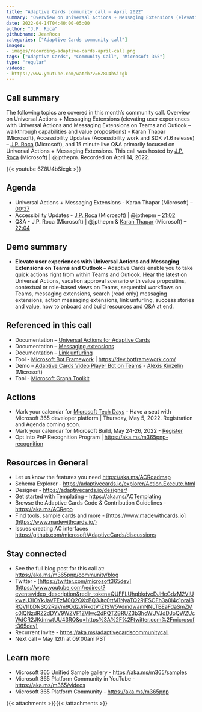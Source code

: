 ```yaml
---
title: "Adaptive Cards community call – April 2022"
summary: "Overview on Universal Actions + Messaging Extensions (elevating user experiences with Universal Actions and Messaging Extensions on Teams and Outlook – walkthrough capabilities and value propositions).  Accessibility work and SDK v1.6 release, Q&A focused on Overview topic."
date: 2022-04-14T04:40:00-05:00
author: "J.P. Roca"
githubname: JeanRoca
categories: ["Adaptive Cards community call"]
images:
- images/recording-adaptive-cards-april-call.png
tags: ["Adaptive Cards", "Community Call", "Microsoft 365"]
type: "regular"
videos:
- https://www.youtube.com/watch?v=6Z8U4bSicgk
---
```


## Call summary

The following topics are covered in this month’s community call. Overview on
Universal Actions + Messaging Extensions (elevating user experiences with
Universal Actions and Messaging Extensions on Teams and Outlook – walkthrough
capabilities and value propositions) - Karan Thapar (Microsoft), Accessibility
Updates (Accessibility work and SDK v1.6 release) – [J.P.
Roca](http://twitter.com/jpthepm) (Microsoft), and 15 minute live Q&A primarily
focused on Universal Actions + Messaging Extensions. This call was hosted by
[J.P. Roca](http://twitter.com/jpthepm) (Microsoft) \| @jpthepm. Recorded on
April 14, 2022.

{{< youtube 6Z8U4bSicgk >}}

## Agenda

* Universal Actions + Messaging Extensions - Karan Thapar (Microsoft) –
    [00:37](https://youtu.be/6Z8U4bSicgk?t=37)
* Accessibility Updates - [J.P. Roca](http://twitter.com/jpthepm) (Microsoft)
    \| @jpthepm – [21:02](https://youtu.be/6Z8U4bSicgk?t=1262)
* Q&A - J.P. Roca (Microsoft) \| @jpthepm & [Karan
    Thapar](https://www.linkedin.com/in/karanthapar91/) (Microsoft)
    –[22:04](https://youtu.be/6Z8U4bSicgk?t=1324)

## Demo summary

*  **Elevate user experiences with Universal Actions and Messaging Extensions on
Teams and Outlook** – Adaptive Cards enable you to take quick actions right from
within Teams and Outlook. Hear the latest on Universal Actions, vacation
approval scenario with value propositins, contextual or role-based views on
Teams, sequential workflows on Teams, messaging extensions, search (read only)
messaging extensions, action messaging extensions, link unfurling, success
stories and value, how to onboard and build resources and Q&A at end.

## Referenced in this call

* Documentation – [Universal Actions for Adaptive
    Cards](https://learn.microsoft.com/microsoftteams/platform/task-modules-and-cards/cards/universal-actions-for-adaptive-cards/overview?tabs=mobile)
* Documentation – [Messaging
    extensions](https://learn.microsoft.com/microsoftteams/platform/messaging-extensions/what-are-messaging-extensions)
* Documentation – [Link
    unfurling](https://learn.microsoft.com/microsoftteams/platform/messaging-extensions/how-to/link-unfurling)
* Tool - [Microsoft Bot Framework](https://dev.botframework.com/) \|
    <https://dev.botframework.com/>
* Demo – [Adaptive Cards Video Player Bot on
    Teams](https://youtu.be/-Y7_nNwC20w?t=28) - [Alexis
    Kinzelin](https://www.linkedin.com/in/alexis-kinzelin-214b6b20/) (Microsoft)
* Tool - [Microsoft Graph
    Toolkit](https://learn.microsoft.com/graph/toolkit/overview)

## Actions

* Mark your calendar for [Microsoft Tech Days](https://aka.ms/techdays/m365) -
    Have a seat with Microsoft 365 developer platform \| Thursday, May 5, 2022.
    Registration and Agenda coming soon.
* Mark your calendar for Microsoft Build, May 24-26, 2022 -
    [Register](https://mybuild.microsoft.com/)
* Opt into PnP Recognition Program \| <https://aka.ms/m365pnp-recognition>

## Resources in General

* Let us know the features you need <https://aka.ms/ACRoadmap>
* Schema Explorer - <https://adaptivecards.io/explorer/Action.Execute.html>
* Designer - <https://adaptivecards.io/designer/>
* Get started with Templating - <https://aka.ms/ACTemplating>
* Browse the Adaptive Cards Code & Contribution Guidelines -
    <https://aka.ms/ACRepo>
* Find tools, sample cards and more -
    [https://www.madewithcards.io](https://www.madewithcards.io/)
* Issues creating AC interfaces
    <https://github.com/microsoft/AdaptiveCards/discussions>

## Stay connected

* See the full blog post for this call at:
    <https://aka.ms/m365pnp/community/blog>
* Twitter -
    [https://twitter.com/microsoft365dev](https://www.youtube.com/redirect?event=video_description&redir_token=QUFFLUhqbkdvcDJHcGdzM2VIUkwzU3lOYkJaVFEzM0Q2QXxBQ3Jtc0ttM1NyaTQ2RjFSOFh3a0l4c1pralBRQVI1bDNSQ2RaVm9OdzJrRkdtV1Z1SW5VdmdwamNNLTBEaFdaSmZMc0lQNzdRZ2dDYV9WZVF1ZVIwc2dPQTZBRUZ3b3hoWUVJdDJoQWZUcWdCR2JKdmwtUU43RQ&q=https%3A%2F%2Ftwitter.com%2Fmicrosoft365dev)​​
* Recurrent Invite - <https://aka.ms/adaptivecardscommunitycall>
* Next call – May 12th at 09:00am PST

## Learn more

* Microsoft 365 Unified Sample gallery - <https://aka.ms/m365/samples>
* Microsoft 365 Platform Community in YouTube - <https://aka.ms/m365/videos>
* Microsoft 365 Platform Community - <https://aka.ms/m365pnp>

{{< attachments >}}{{< /attachments >}}
